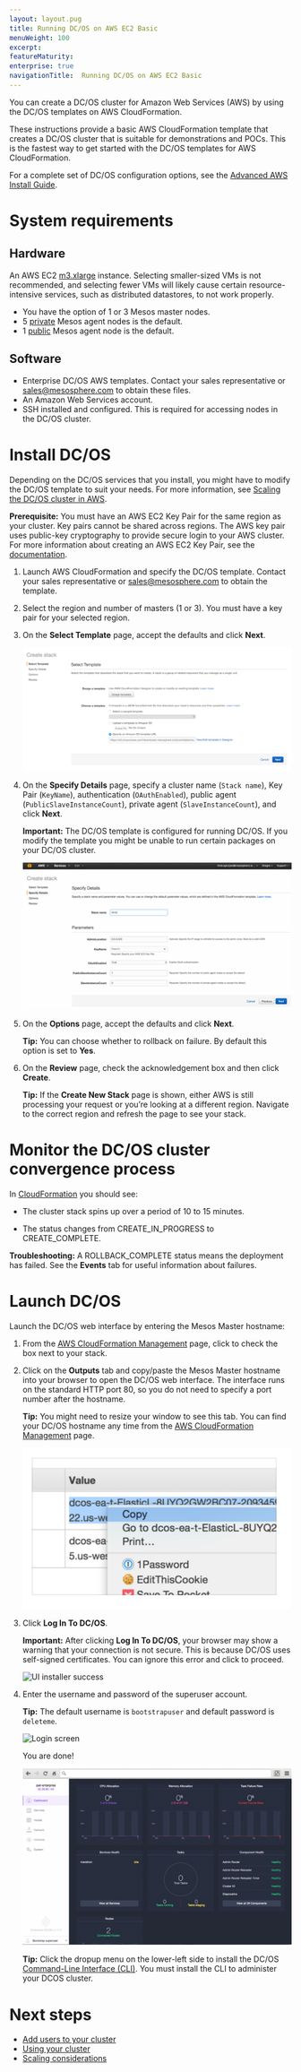 ```yaml
---
layout: layout.pug
title: Running DC/OS on AWS EC2 Basic
menuWeight: 100
excerpt:
featureMaturity:
enterprise: true
navigationTitle:  Running DC/OS on AWS EC2 Basic
---
```


You can create a DC/OS cluster for Amazon Web Services (AWS) by using the DC/OS templates on AWS CloudFormation.

These instructions provide a basic AWS CloudFormation template that creates a DC/OS cluster that is suitable for demonstrations and POCs. This is the fastest way to get started with the DC/OS templates for AWS CloudFormation.

For a complete set of DC/OS configuration options, see the [Advanced AWS Install Guide](/docs/1.8/administration/installing/cloud/aws/advanced/).

# System requirements

## Hardware

An AWS EC2 <a href="https://aws.amazon.com/ec2/pricing/" target="_blank">m3.xlarge</a> instance.  Selecting smaller-sized VMs is not recommended, and selecting fewer VMs will likely cause certain resource-intensive services, such as distributed datastores, to not work properly.

*   You have the option of 1 or 3 Mesos master nodes.
*   5 [private](/docs/1.8/overview/concepts/#private) Mesos agent nodes is the default.
*   1 [public](/docs/1.8/overview/concepts/#public) Mesos agent node is the default.

## Software

- Enterprise DC/OS AWS templates. Contact your sales representative or <a href="mailto:sales@mesosphere.com">sales@mesosphere.com</a> to obtain these files.
- An Amazon Web Services account.
- SSH installed and configured. This is required for accessing nodes in the DC/OS cluster.

# Install DC/OS

Depending on the DC/OS services that you install, you might have to modify the DC/OS template to suit your needs. For more information, see [Scaling the DC/OS cluster in AWS][1].

**Prerequisite:**
You must have an AWS EC2 Key Pair for the same region as your cluster. Key pairs cannot be shared across regions. The AWS key pair uses public-key cryptography to provide secure login to your AWS cluster. For more information about creating an AWS EC2 Key Pair, see the <a href="http://docs.aws.amazon.com/AWSEC2/latest/UserGuide/ec2-key-pairs.html#having-ec2-create-your-key-pair" target="_blank">documentation</a>.

1.  Launch AWS CloudFormation and specify the DC/OS template. Contact your sales representative or <a href="mailto:sales@mesosphere.com">sales@mesosphere.com</a> to obtain the template.

1.  Select the region and number of masters (1 or 3). You must have a key pair for your selected region.

2.  On the **Select Template** page, accept the defaults and click **Next**.

    ![Launch stack](../img/dcos-aws-step2b.png)

3.  On the **Specify Details** page, specify a cluster name (`Stack name`), Key Pair (`KeyName`), authentication (`OAuthEnabled`), public agent (`PublicSlaveInstanceCount`), private agent (`SlaveInstanceCount`), and click **Next**.

    **Important:** The DC/OS template is configured for running DC/OS. If you modify the template you might be unable to run certain packages on your DC/OS cluster.

    ![Create stack](../img/dcos-aws-step2c.png)

4.  On the **Options** page, accept the defaults and click **Next**.

    **Tip:** You can choose whether to rollback on failure. By default this option is set to **Yes**.

5.  On the **Review** page, check the acknowledgement box and then click **Create**.

    **Tip:** If the **Create New Stack** page is shown, either AWS is still processing your request or you’re looking at a different region. Navigate to the correct region and refresh the page to see your stack.


# Monitor the DC/OS cluster convergence process

In <a href="https://console.aws.amazon.com/cloudformation/home" target="_blank">CloudFormation</a> you should see:

*   The cluster stack spins up over a period of 10 to 15 minutes.

*   The status changes from CREATE_IN_PROGRESS to CREATE_COMPLETE.

**Troubleshooting:** A ROLLBACK_COMPLETE status means the deployment has failed. See the **Events** tab for useful information about failures.

# <a name="launchdcos"></a>Launch DC/OS

Launch the DC/OS web interface by entering the Mesos Master hostname:

1.  From the <a href="https://console.aws.amazon.com/cloudformation/home" target="_blank">AWS CloudFormation Management</a> page, click to check the box next to your stack.

1.  Click on the **Outputs** tab and copy/paste the Mesos Master hostname into your browser to open the DC/OS web interface. The interface runs on the standard HTTP port 80, so you do not need to specify a port number after the hostname.

    **Tip:** You might need to resize your window to see this tab. You can find your DC/OS hostname any time from the <a href="https://console.aws.amazon.com/cloudformation/home" target="_blank">AWS CloudFormation Management</a> page.

    ![Monitor stack creation](../img/dcos-aws-step3a.png)

1.  Click **Log In To DC/OS**.

    **Important:** After clicking **Log In To DC/OS**, your browser may show a warning that your connection is not secure. This is because DC/OS uses self-signed certificates. You can ignore this error and click to proceed. 
    
    ![UI installer success](/assets/images/gui-installer-success-ee.gif)

1.  Enter the username and password of the superuser account. 

    **Tip:** The default username is `bootstrapuser` and default password is `deleteme`.
    
    ![Login screen](/assets/images/ui-installer-auth-1-7.gif)
    
    You are done!
    
    ![UI dashboard](../img/dashboard-ee.gif)

    **Tip:** Click the dropup menu on the lower-left side to install the DC/OS [Command-Line Interface (CLI)][2]. You must install the CLI to administer your DCOS cluster.

# Next steps

- [Add users to your cluster][10]
- [Using your cluster][3]
- [Scaling considerations][4]

 [1]: /docs/1.8/administration/managing-aws/
 [2]: /docs/1.8/usage/cli/install/
 [3]: /docs/1.8/usage/
 [4]: https://aws.amazon.com/autoscaling/
 [10]: /docs/1.8/administration/id-and-access-mgt/


